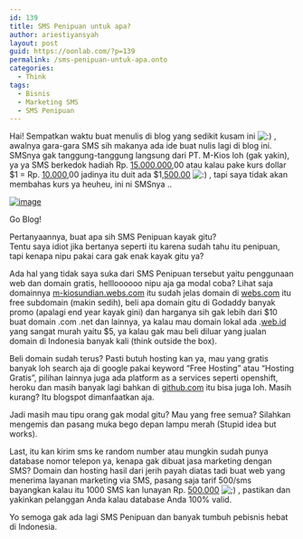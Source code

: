 ```yaml
---
id: 139
title: SMS Penipuan untuk apa?
author: ariestiyansyah
layout: post
guid: https://oonlab.com/?p=139
permalink: /sms-penipuan-untuk-apa.onto
categories:
  - Think
tags:
  - Bisnis
  - Marketing SMS
  - SMS Penipuan
---
```

Hai! Sempatkan waktu buat menulis di blog yang sedikit kusam ini <img src="https://oonlab.com/wp-includes/images/smilies/icon_smile.gif" alt=":)" class="wp-smiley" /> , awalnya gara-gara SMS sih makanya ada ide buat nulis lagi di blog ini. SMSnya gak tanggung-tanggung langsung dari PT. M-Kios loh (gak yakin), ya ya SMS berkedok hadiah Rp. [15.000.000][1],00 atau kalau pake kurs dollar $1 = Rp. [10.000][2],00 jadinya itu duit ada $1,[500.00][3] <img src="https://oonlab.com/wp-includes/images/smilies/icon_smile.gif" alt=":)" class="wp-smiley" /> , tapi saya tidak akan membahas kurs ya heuheu, ini ni SMSnya ..

<div style="width: 470px" class="wp-caption aligncenter">
  <a href="http://oonlab.com/wp-content/uploads/2013/12/wpid-Screenshot_2013-12-24-14-24-37-1.png"><img title="Screenshot_2013-12-24-14-24-37-1.png" class="aligncenter size-full" alt="image" src="http://oonlab.com/wp-content/uploads/2013/12/wpid-Screenshot_2013-12-24-14-24-37-1.png" /></a>
  
  <p class="wp-caption-text">
    Go Blog!
  </p>
</div>

Pertanyaannya, buat apa sih SMS Penipuan kayak gitu?  
Tentu saya idiot jika bertanya seperti itu karena sudah tahu itu penipuan, tapi kenapa nipu pakai cara gak enak kayak gitu ya? 

Ada hal yang tidak saya suka dari SMS Penipuan tersebut yaitu penggunaan web dan domain gratis, hellloooooo nipu aja ga modal coba? Lihat saja domainnya [m-kiosundian.webs.com][4] itu sudah jelas domain di [webs.com][5] itu free subdomain (makin sedih), beli apa domain gitu di Godaddy banyak promo (apalagi end year kayak gini) dan harganya sih gak lebih dari $10 buat domain .com .net dan lainnya, ya kalau mau domain lokal ada .[web.id][6] yang sangat murah yaitu $5, ya kalau gak mau beli diluar yang jualan domain di Indonesia banyak kali (think outside the box).

Beli domain sudah terus? Pasti butuh hosting kan ya, mau yang gratis banyak loh search aja di google pakai keyword &#8220;Free Hosting&#8221; atau &#8220;Hosting Gratis&#8221;, pilihan lainnya juga ada platform as a services seperti openshift, heroku dan masih banyak lagi bahkan di [github.com][7] itu bisa juga loh. Masih kurang? Itu blogspot dimanfaatkan aja.

Jadi masih mau tipu orang gak modal gitu? Mau yang free semua? Silahkan mengemis dan pasang muka bego depan lampu merah (Stupid idea but works).

Last, itu kan kirim sms ke random number atau mungkin sudah punya database nomor telepon ya, kenapa gak dibuat jasa marketing dengan SMS? Domain dan hosting hasil dari jerih payah diatas tadi buat web yang menerima layanan marketing via SMS, pasang saja tarif 500/sms bayangkan kalau itu 1000 SMS kan lunayan Rp. [500.000][8] <img src="https://oonlab.com/wp-includes/images/smilies/icon_wink.gif" alt=";)" class="wp-smiley" /> , pastikan dan yakinkan pelanggan Anda kalau database Anda 100% valid. 

Yo semoga gak ada lagi SMS Penipuan dan banyak tumbuh pebisnis hebat di Indonesia.

 [1]: tel:15000000
 [2]: tel:10000
 [3]: tel:50000
 [4]: http://m-kiosundian.webs.com
 [5]: http://webs.com
 [6]: http://web.id
 [7]: http://github.com
 [8]: tel:500000